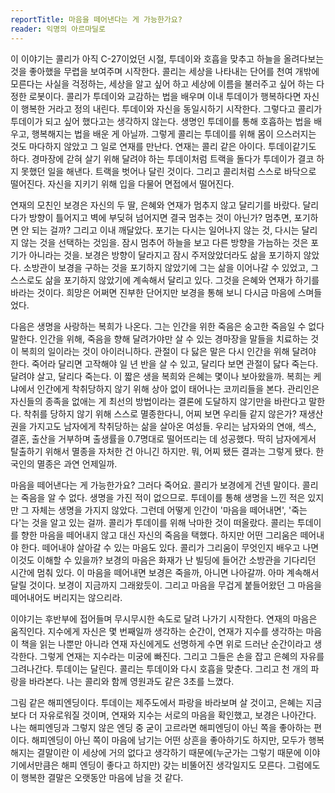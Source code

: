 ```yaml
---
reportTitle: 마음을 떼어낸다는 게 가능한가요?
reader: 익명의 아르마딜로
---
```


이 이야기는 콜리가 아직 C-27이었던 시절, 투데이와 호흡을 맞추고 하늘을 올려다보는 것을 좋아했을 무렵을 보여주며 시작한다. 콜리는 세상을 나타내는 단어를 천여 개밖에 모른다는 사실을 걱정하는, 세상을 알고 싶어 하고 세상에 이름을 불러주고 싶어 하는 다정한 로봇이다. 콜리가 투데이와 교감하는 법을 배우며 이내 투데이가 행복하다면 자신이 행복한 거라고 정의 내린다. 투데이와 자신을 동일시하기 시작한다. 그렇다고 콜리가 투데이가 되고 싶어 했다고는 생각하지 않는다. 생명인 투데이를 통해 호흡하는 법을 배우고, 행복해지는 법을 배운 게 아닐까. 그렇게 콜리는 투데이를 위해 몸이 으스러지는 것도 마다하지 않았고 그 일로 연재를 만난다. 연재는 콜리 같은 아이다. 투데이같기도 하다. 경마장에 갇혀 살기 위해 달려야 하는 투데이처럼 트랙을 돌다가 투데이가 결코 하지 못했던 일을 해낸다. 트랙을 벗어나 달린 것이다. 그리고 콜리처럼 스스로 바닥으로 떨어진다. 자신을 지키기 위해 입을 다물어 면접에서 떨어진다. 

연재의 모친인 보경은 자신의 두 딸, 은혜와 연재가 멈추지 않고 달리기를 바랐다. 달리다가 방향이 틀어지고 벽에 부딪혀 넘어지면 결국 멈추는 것이 아닌가? 멈추면, 포기하면 안 되는 걸까? 그리고 이내 깨달았다. 포기는 다시는 일어나지 않는 것, 다시는 달리지 않는 것을 선택하는 것임을. 잠시 멈추어 하늘을 보고 다른 방향을 가늠하는 것은 포기가 아니라는 것을. 보경은 방향이 달라지고 잠시 주저앉았더라도 삶을 포기하지 않았다. 소방관이 보경을 구하는 것을 포기하지 않았기에 그는 삶을 이어나갈 수 있었고, 그 스스로도 삶을 포기하지 않았기에 계속해서 달리고 있다. 그것을 은혜와 연재가 하기를 바라는 것이다. 희망은 어쩌면 진부한 단어지만 보경을 통해 보니 다시금 마음에 스며들었다. 

다음은 생명을 사랑하는 복희가 나온다. 그는 인간을 위한 죽음은 숭고한 죽음일 수 없다 말한다. 인간을 위해, 죽음을 향해 달려가야만 살 수 있는 경마장을 말들을 치료하는 것이 복희의 일이라는 것이 아이러니하다. 관절이 다 닳은 말은 다시 인간을 위해 달려야 한다. 죽어라 달리면 고작해야 일 년 반을 살 수 있고, 달리다 보면 관절이 닳다 죽는다. 달려야 살고, 달리다 죽는다. 이 짧은 생을 복희와 은혜는 몇이나 보아왔을까. 복희는 케냐에서 인간에게 착취당하지 않기 위해 상아 없이 태어나는 코끼리들을 본다. 관리인은 자신들의 종족을 없애는 게 최선의 방법이라는 결론에 도달하지 않기만을 바란다고 말한다. 착취를 당하지 않기 위해 스스로 멸종한다니, 어찌 보면 우리들 같지 않은가? 재생산권을 가지고도 남자에게 착취당하는 삶을 살아온 여성들. 우리는 남자와의 연애, 섹스, 결혼, 출산을 거부하며 출생률을 0.7명대로 떨어뜨리는 데 성공했다. 딱히 남자에게서 탈출하기 위해서 멸종을 자처한 건 아니긴 하지만. 뭐, 어찌 됐든 결과는 그렇게 됐다. 한국인의 멸종은 과연 언제일까. 

마음을 떼어낸다는 게 가능한가요? 그러다 죽어요.
콜리가 보경에게 건넨 말이다. 콜리는 죽음을 알 수 없다. 생명을 가진 적이 없으므로. 투데이를 통해 생명을 느낀 적은 있지만 그 자체는 생명을 가지지 않았다. 그런데 어떻게 인간이 '마음을 떼어내면', '죽는다'는 것을 알고 있는 걸까. 콜리가 투데이를 위해 낙마한 것이 떠올랐다. 콜리는 투데이를 향한 마음을 떼어내지 않고 대신 자신의 죽음을 택했다. 
하지만 어떤 그리움은 떼어내야 한다. 떼어내야 살아갈 수 있는 마음도 있다. 콜리가 그리움이 무엇인지 배우고 나면 이것도 이해할 수 있을까? 보경의 마음은 화재가 난 빌딩에 들어간 소방관을 기다리던 시간에 멈춰 있다. 이 마음을 떼어내면 보경은 죽을까, 아니면 나아갈까. 아마 계속해서 달릴 것이다. 보경이 지금까지 그래왔듯이. 그리고 마음을 무겁게 붙들어왔던 그 마음을 떼어내어도 버리지는 않으리라. 

이야기는 후반부에 접어들며 무시무시한 속도로 달려 나가기 시작한다. 연재의 마음은 움직인다. 지수에게 자신은 몇 번째일까 생각하는 순간이, 연재가 지수를 생각하는 마음이 책을 읽는 나뿐만 아니라 연재 자신에게도 선명하게 수면 위로 드러난 순간이라고 생각한다. 그렇게 연재는 지수라는 미궁에 빠진다. 그리고 그들은 손을 잡고 은혜의 자유를 그려나간다. 투데이는 달린다. 콜리는 투데이와 다시 호흡을 맞춘다.
그리고 천 개의 파랑을 바라본다. 나는 콜리와 함께 영원과도 같은 3초를 느꼈다. 

그림 같은 해피엔딩이다. 투데이는 제주도에서 파랑을 바라보며 살 것이고, 은혜는 지금보다 더 자유로워질 것이며, 연재와 지수는 서로의 마음을 확인했고, 보경은 나아간다. 나는 해피엔딩과 그렇지 않은 엔딩 중 굳이 고르라면 해피엔딩이 아닌 쪽을 좋아하는 편이다. 해피엔딩이 아닌 쪽이 마음에 남기는 어떤 상흔을 좋아하기도 하지만, 모두가 행복해지는 결말이란 이 세상에 거의 없다고 생각하기 때문에(누군가는 그렇기 때문에 이야기에서만큼은 해피 엔딩이 좋다고 하지만) 갖는 비뚤어진 생각일지도 모른다. 그럼에도 이 행복한 결말은 오랫동안 마음에 남을 것 같다. 